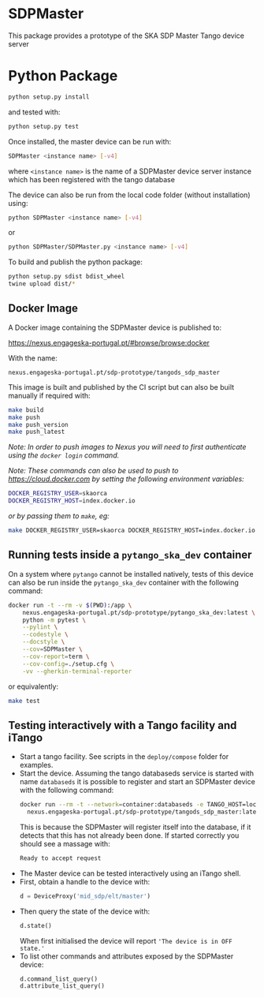 # SDPMaster

This package provides a prototype of the SKA SDP Master Tango device server

# Python Package

```bash
python setup.py install
```

and tested with:

```bash
python setup.py test
```

Once installed, the master device can be run with:

```bash
SDPMaster <instance name> [-v4]
```

where `<instance name>` is the name of a SDPMaster device server instance which
has been registered with the tango database

The device can also be run from the local code folder (without installation)
using:

```bash
python SDPMaster <instance name> [-v4]
```

or 

```bash
python SDPMaster/SDPMaster.py <instance name> [-v4]
```

To build and publish the python package:

```bash
python setup.py sdist bdist_wheel
twine upload dist/*
```

## Docker Image

A Docker image containing the SDPMaster device is published to:

<https://nexus.engageska-portugal.pt/#browse/browse:docker>

With the name:

```
nexus.engageska-portugal.pt/sdp-prototype/tangods_sdp_master
```

This image is built and published by the CI script but can also be built
manually if required with:

```bash
make build
make push
make push_version
make push_latest
```

*Note: In order to push images to Nexus you will need to first authenticate
using the `docker login` command.*

*Note: These commands can also be used to push to <https://cloud.docker.com> by
setting the following environment variables:* 
```bash
DOCKER_REGISTRY_USER=skaorca
DOCKER_REGISTRY_HOST=index.docker.io
```
*or by passing them to `make`, eg:* 
```bash
make DOCKER_REGISTRY_USER=skaorca DOCKER_REGISTRY_HOST=index.docker.io build
```

## Running tests inside a `pytango_ska_dev` container

On a system where `pytango` cannot be installed natively, tests of this device
can also be run inside the `pytango_ska_dev` container with the following
command:

```bash
docker run -t --rm -v $(PWD):/app \
    nexus.engageska-portugal.pt/sdp-prototype/pytango_ska_dev:latest \
    python -m pytest \
    --pylint \
    --codestyle \
    --docstyle \
    --cov=SDPMaster \
    --cov-report=term \
    --cov-config=./setup.cfg \
    -vv --gherkin-terminal-reporter    
```

or equivalently:

```bash
make test
```

## Testing interactively with a Tango facility and iTango

- Start a tango facility. See scripts in the `deploy/compose` folder for
  examples.
- Start the device. Assuming the tango databaseds service is started with name
  `databaseds` it is possible to register and start an SDPMaster device with the
  following command:
  ```bash
  docker run --rm -t --network=container:databaseds -e TANGO_HOST=localhost:10000 
    nexus.engageska-portugal.pt/sdp-prototype/tangods_sdp_master:latest
  ```
  This is because the SDPMaster will register itself into the database, if it
  detects that this has not already been done. If started correctly you should
  see a massage with:
  ```bash
  Ready to accept request
  ```
- The Master device can be tested interactively using an iTango shell.
- First, obtain a handle to the device with: 
  ```python
  d = DeviceProxy('mid_sdp/elt/master')
  ```
- Then query the state of the device with: 
  ```python
  d.state()
  ```
  When first initialised the device will report `'The device is in OFF state.'`
- To list other commands and attributes exposed by the SDPMaster device: 
  ```python
  d.command_list_query()
  d.attribute_list_query()
  ```
